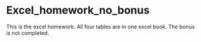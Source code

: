 # Excel_homework_no_bonus
This is the excel homework.  All four tables are in one excel book. The bonus is not completed. 

